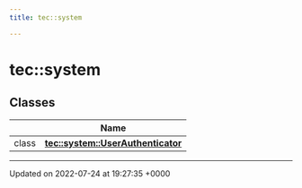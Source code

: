 ```yaml
---
title: tec::system

---
```


# tec::system



## Classes

|                | Name           |
| -------------- | -------------- |
| class | **[tec::system::UserAuthenticator](/engine/Classes/classtec_1_1system_1_1_user_authenticator/)**  |






-------------------------------

Updated on 2022-07-24 at 19:27:35 +0000